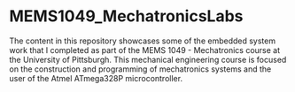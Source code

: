 # MEMS1049_MechatronicsLabs

The content in this repository showcases some of the embedded system work that I completed as part of the MEMS 1049 - Mechatronics course at the University of Pittsburgh. This mechanical engineering course is focused on the construction and programming of mechatronics systems and the user of the Atmel ATmega328P microcontroller.
